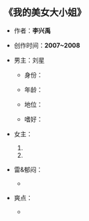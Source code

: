 ## 《我的美女大小姐》

- 作者：**李兴禹**
  
    > 

- 创作时间：**2007~2008**

- 男主：刘星

  * 身份：
  
  * 年龄：
  * 地位：
  * 嗜好：

- 女主：

  1. 

  2. 

- 雷&郁闷：

  * 

- 爽点：
  
  * 